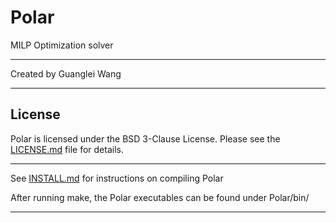 
Polar
=======

MILP Optimization solver

-----------
Created by Guanglei Wang 

-----------


## License

Polar is licensed under the BSD 3-Clause License. Please see the [LICENSE.md](https://github.com/Allinsights/Gravity/blob/master/LICENSE.md) file for details.



*****************************
See [INSTALL.md](INSTALL.md) for instructions on compiling Polar

After running make, the Polar executables can be found under Polar/bin/


*****************************

